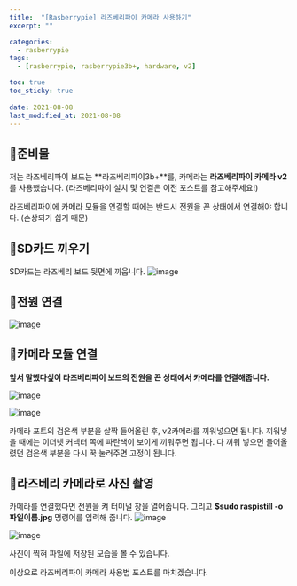 ```yaml
---
title:  "[Rasberrypie] 라즈베리파이 카메라 사용하기"
excerpt: ""

categories:
  - rasberrypie
tags:
  - [rasberrypie, rasberrypie3b+, hardware, v2]

toc: true
toc_sticky: true
 
date: 2021-08-08
last_modified_at: 2021-08-08
---
```


## 📜준비물
저는 라즈베리파이 보드는 **라즈베리파이3b+**를, 카메라는 **라즈베리파이 카메라 v2**를 사용했습니다.
(라즈베리파이 설치 및 연결은 이전 포스트를 참고해주세요!)

라즈베리파이에 카메라 모듈을 연결할 때에는 반드시 전원을 끈 상태에서 연결해야 합니다.
(손상되기 쉽기 때문)

## 📜SD카드 끼우기
SD카드는 라즈베리 보드 뒷면에 끼웁니다.
![image](https://github.com/rin1004/rin1004.github.io/assets/59803206/ed1e6fb0-0903-4855-bfe7-e4634e9d36fe)


## 📜전원 연결
![image](https://github.com/rin1004/rin1004.github.io/assets/59803206/5fd911ef-1550-43f6-8dca-22b4ca21b366)

## 📜카메라 모듈 연결
**앞서 말했다싶이 라즈베리파이 보드의 전원을 끈 상태에서 카메라를 연결해줍니다.**

![image](https://github.com/rin1004/rin1004.github.io/assets/59803206/29f9f82c-970a-4898-9b1b-d0184337050c)

![image](https://github.com/rin1004/rin1004.github.io/assets/59803206/8ac868df-2926-4df8-bccb-a6ae184c8558)

카메라 포트의 검은색 부분을 살짝 들어올린 후, v2카메라를 끼워넣으면 됩니다.
끼워넣을 때에는 이더넷 커넥터 쪽에 파란색이 보이게 끼워주면 됩니다.
다 끼워 넣으면 들어올렸던 검은색 부분을 다시 꾹 눌러주면 고정이 됩니다.


## 📜라즈베리 카메라로 사진 촬영
카메라를 연결했다면 전원을 켜 터미널 창을 열어줍니다.
그리고 **$sudo raspistill -o 파일이름.jpg** 명령어를 입력해 줍니다.
![image](https://github.com/rin1004/rin1004.github.io/assets/59803206/9ebc03d2-0ee3-43d0-8891-e239c308c044)

![image](https://github.com/rin1004/rin1004.github.io/assets/59803206/982b0fc9-5459-48ec-b832-6ea6aa166dd1)

사진이 찍혀 파일에 저장된 모습을 볼 수 있습니다.

이상으로 라즈베리파이 카메라 사용법 포스트를 마치겠습니다.
